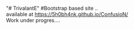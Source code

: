 "# TrivalantE" 
#Bootstrap based site ..<br>
available at https://5h0bh4nk.github.io/ConfusioN/<br>
Work under progres....
